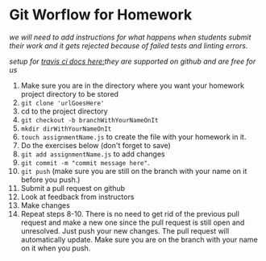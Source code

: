 # Git Worflow for Homework

*we will need to add instructions for what happens when students submit their work and it gets rejected because of failed tests and linting errors.*

*setup for [travis ci docs here:](http://docs.travis-ci.com/user/getting-started/)they are supported on github and are free for us*

1. Make sure you are in the directory where you want your homework project directory to be stored
2. `git clone 'urlGoesHere'`
3. cd to the project directory
4. `git checkout -b branchWithYourNameOnIt`
5. `mkdir dirWithYourNameOnIt`
6. `touch assignmentName.js` to create the file with your homework in it.
7. Do the exercises below (don't forget to save)
8. `git add assignmentName.js` to add changes
9. `git commit -m "commit message here"`. 
10. `git push` (make sure you are still on the branch with your name on it before you push.)
11. Submit a pull request on github
12. Look at feedback from instructors
13. Make changes
14. Repeat steps 8-10. There is no need to get rid of the previous pull request and make a new one since the pull request is still open and unresolved. Just push your new changes. The pull request will automatically update. Make sure you are on the branch with your name on it when you push. 